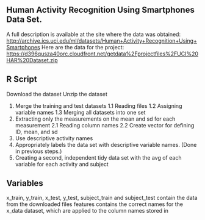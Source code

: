 

## Human Activity Recognition Using Smartphones Data Set. 
A full description is available at the site where the data was obtained: 
http://archive.ics.uci.edu/ml/datasets/Human+Activity+Recognition+Using+Smartphones 
Here are the data for the project: 
https://d396qusza40orc.cloudfront.net/getdata%2Fprojectfiles%2FUCI%20HAR%20Dataset.zip

## R Script
Download the dataset
Unzip the dataset
1. Merge the training and test datasets
1.1 Reading files
1.2 Assigning variable names
1.3 Merging all datasets into one set
2. Extracting only the measurements on the mean and sd for each measurement
2.1 Reading column names
2.2 Create vector for defining ID, mean, and sd
3. Use descriptive activity names
4. Appropriately labels the data set with descriptive variable names. (Done in previous steps.)
5. Creating a second,  independent tidy data set with the avg of each variable for each activity and subject

## Variables
x_train, y_train, x_test, y_test, subject_train and subject_test contain the data from the downloaded files
features contains the correct names for the x_data dataset, which are applied to the column names stored in
